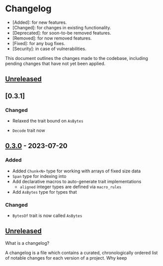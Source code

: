 # Changelog

- [Added]: for new features.
- [Changed]: for changes in existing functionality.
- [Deprecated]: for soon-to-be removed features.
- [Removed]: for now removed features.
- [Fixed]: for any bug fixes.
- [Security]: in case of vulnerabilities.


This document outlines the changes made to the codebase, including pending changes that have not yet been applied.

## [Unreleased]

## [0.3.1]

### Changed

- Relaxed the trait bound on `AsBytes`

- `Decode` trait now 

## [0.3.0] - 2023-07-20

### Added

- Added `Chunk<N>` type for working with arrays of fixed size data
- `Span` type for indexing into 
- Add declarative macros to auto-generate trait implementations
  - `aligned` integer types are defined via `macro_rules`
- Add `AsBytes` type for types that 

### Changed

- `BytesOf` trait is now called `AsBytes`


## [Unreleased]

[unreleased]: https://github.com/ellacrity/abio/compare/v1.1.1...HEAD
[1.1.1]: https://github.com/ellacrity/abio/compare/v1.1.0...v1.1.1
[1.1.0]: https://github.com/ellacrity/abio/compare/v1.0.0...v1.1.0
[1.0.0]: https://github.com/ellacrity/abio/compare/v0.3.0...v1.0.0
[0.3.0]: https://github.com/ellacrity/abio/compare/v0.2.0...v0.3.0
[0.2.0]: https://github.com/ellacrity/abio/compare/v0.1.0...v0.2.0
[0.1.0]: https://github.com/ellacrity/abio/compare/v0.0.8...v0.1.0
[0.0.8]: https://github.com/ellacrity/abio/compare/v0.0.7...v0.0.8
[0.0.7]: https://github.com/ellacrity/abio/compare/v0.0.6...v0.0.7
[0.0.6]: https://github.com/ellacrity/abio/compare/v0.0.5...v0.0.6
[0.0.5]: https://github.com/ellacrity/abio/compare/v0.0.4...v0.0.5
[0.0.4]: https://github.com/ellacrity/abio/compare/v0.0.3...v0.0.4
[0.0.3]: https://github.com/ellacrity/abio/compare/v0.0.2...v0.0.3
[0.0.2]: https://github.com/ellacrity/abio/compare/v0.0.1...v0.0.2
[0.0.1]: https://github.com/ellacrity/abio/releases/tag/v0.0.1

What is a changelog?

A changelog is a file which contains a curated, chronologically ordered list of notable changes for each version of a project.
Why keep 
